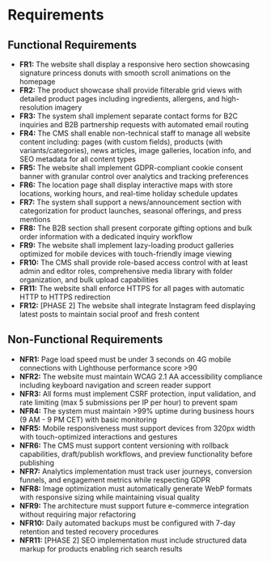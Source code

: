 # Requirements

## Functional Requirements

- **FR1:** The website shall display a responsive hero section showcasing signature princess donuts with smooth scroll animations on the homepage
- **FR2:** The product showcase shall provide filterable grid views with detailed product pages including ingredients, allergens, and high-resolution imagery
- **FR3:** The system shall implement separate contact forms for B2C inquiries and B2B partnership requests with automated email routing
- **FR4:** The CMS shall enable non-technical staff to manage all website content including: pages (with custom fields), products (with variants/categories), news articles, image galleries, location info, and SEO metadata for all content types
- **FR5:** The website shall implement GDPR-compliant cookie consent banner with granular control over analytics and tracking preferences
- **FR6:** The location page shall display interactive maps with store locations, working hours, and real-time holiday schedule updates
- **FR7:** The system shall support a news/announcement section with categorization for product launches, seasonal offerings, and press mentions
- **FR8:** The B2B section shall present corporate gifting options and bulk order information with a dedicated inquiry workflow
- **FR9:** The website shall implement lazy-loading product galleries optimized for mobile devices with touch-friendly image viewing
- **FR10:** The CMS shall provide role-based access control with at least admin and editor roles, comprehensive media library with folder organization, and bulk upload capabilities
- **FR11:** The website shall enforce HTTPS for all pages with automatic HTTP to HTTPS redirection
- **FR12:** [PHASE 2] The website shall integrate Instagram feed displaying latest posts to maintain social proof and fresh content

## Non-Functional Requirements

- **NFR1:** Page load speed must be under 3 seconds on 4G mobile connections with Lighthouse performance score >90
- **NFR2:** The website must maintain WCAG 2.1 AA accessibility compliance including keyboard navigation and screen reader support
- **NFR3:** All forms must implement CSRF protection, input validation, and rate limiting (max 5 submissions per IP per hour) to prevent spam
- **NFR4:** The system must maintain >99% uptime during business hours (9 AM - 9 PM CET) with basic monitoring
- **NFR5:** Mobile responsiveness must support devices from 320px width with touch-optimized interactions and gestures
- **NFR6:** The CMS must support content versioning with rollback capabilities, draft/publish workflows, and preview functionality before publishing
- **NFR7:** Analytics implementation must track user journeys, conversion funnels, and engagement metrics while respecting GDPR
- **NFR8:** Image optimization must automatically generate WebP formats with responsive sizing while maintaining visual quality
- **NFR9:** The architecture must support future e-commerce integration without requiring major refactoring
- **NFR10:** Daily automated backups must be configured with 7-day retention and tested recovery procedures
- **NFR11:** [PHASE 2] SEO implementation must include structured data markup for products enabling rich search results
